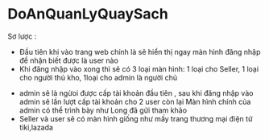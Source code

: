 # DoAnQuanLyQuaySach
Sơ lược :
- Đầu tiên khi vào trang web chính là sẽ hiển thị ngay màn hình đăng nhập để nhận biết được là user nào 
- Khi đăng nhập vào xong thì sẽ có 3 loại màn hình: 1 loại cho Seller, 1 loại cho người thủ kho, 1loại cho admin là người chủ
+ admin sẽ là ngừoi được cấp tài khoản đầu tiên , sau khi đăng nhập vào admin sẽ lần lượt cấp tài khoản cho 2 user còn lại
Màn hình chính của admin có thể trình bày như Long đã gửi tham khảo
+ Seller và user sẽ có màn hình giống như mấy trang thương mại điện tử tiki,lazada

